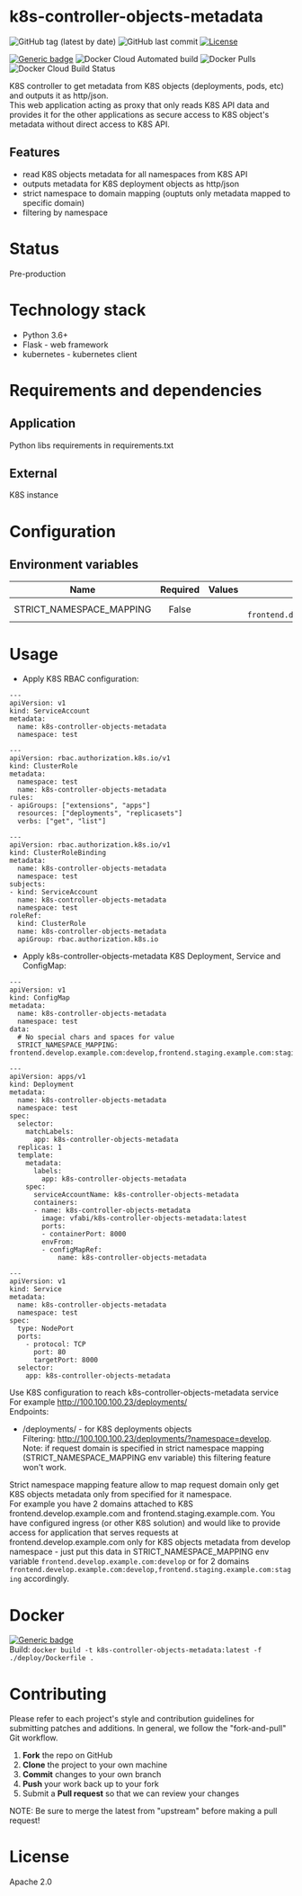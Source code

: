 # k8s-controller-objects-metadata
![GitHub tag (latest by date)](https://img.shields.io/github/v/tag/vfabi/k8s-controller-objects-metadata)
![GitHub last commit](https://img.shields.io/github/last-commit/vfabi/k8s-controller-objects-metadata)
[![License](https://img.shields.io/badge/License-Apache%202.0-blue.svg)](https://opensource.org/licenses/Apache-2.0)

[![Generic badge](https://img.shields.io/badge/hub.docker.com-vfabi/k8s_controller_objects_metadata-<>.svg)](https://hub.docker.com/repository/docker/vfabi/k8s-controller-objects-metadata)
![Docker Cloud Automated build](https://img.shields.io/docker/cloud/automated/vfabi/k8s-controller-objects-metadata)
![Docker Pulls](https://img.shields.io/docker/pulls/vfabi/k8s-controller-objects-metadata)
![Docker Cloud Build Status](https://img.shields.io/docker/cloud/build/vfabi/k8s-controller-objects-metadata)

K8S controller to get metadata from K8S objects (deployments, pods, etc) and outputs it as http/json.  
This web application acting as proxy that only reads K8S API data and provides it for the other applications as secure access to K8S object's metadata without direct access to K8S API.

## Features
- read K8S objects metadata for all namespaces from K8S API
- outputs metadata for K8S deployment objects as http/json
- strict namespace to domain mapping (ouptuts only metadata mapped to specific domain)
- filtering by namespace


# Status
Pre-production


# Technology stack
- Python 3.6+
- Flask - web framework
- kubernetes - kubernetes client


# Requirements and dependencies
## Application
Python libs requirements in requirements.txt

## External
K8S instance


# Configuration
## Environment variables
| Name | Required | Values | Description |
|----------|:-------------:|------:|------:|
|STRICT_NAMESPACE_MAPPING|False||strict namespace to domain mapping, example: `frontend.develop.example.com:develop,frontend.staging.example.com:staging`|


# Usage
- Apply K8S RBAC configuration:
```
---
apiVersion: v1
kind: ServiceAccount
metadata:
  name: k8s-controller-objects-metadata
  namespace: test

---
apiVersion: rbac.authorization.k8s.io/v1
kind: ClusterRole
metadata:
  namespace: test
  name: k8s-controller-objects-metadata
rules:
- apiGroups: ["extensions", "apps"]
  resources: ["deployments", "replicasets"]
  verbs: ["get", "list"]

---
apiVersion: rbac.authorization.k8s.io/v1
kind: ClusterRoleBinding
metadata:
  name: k8s-controller-objects-metadata
  namespace: test
subjects:
- kind: ServiceAccount
  name: k8s-controller-objects-metadata
  namespace: test
roleRef:
  kind: ClusterRole
  name: k8s-controller-objects-metadata
  apiGroup: rbac.authorization.k8s.io
```
- Apply k8s-controller-objects-metadata K8S Deployment, Service and ConfigMap:
```
---
apiVersion: v1
kind: ConfigMap
metadata:
  name: k8s-controller-objects-metadata
  namespace: test
data:
  # No special chars and spaces for value
  STRICT_NAMESPACE_MAPPING: frontend.develop.example.com:develop,frontend.staging.example.com:staging

---
apiVersion: apps/v1
kind: Deployment
metadata:
  name: k8s-controller-objects-metadata
  namespace: test
spec:
  selector:
    matchLabels:
      app: k8s-controller-objects-metadata
  replicas: 1
  template:
    metadata:
      labels:
        app: k8s-controller-objects-metadata
    spec:
      serviceAccountName: k8s-controller-objects-metadata
      containers:
      - name: k8s-controller-objects-metadata
        image: vfabi/k8s-controller-objects-metadata:latest
        ports:
        - containerPort: 8000
        envFrom:
        - configMapRef:
            name: k8s-controller-objects-metadata

---
apiVersion: v1
kind: Service
metadata:
  name: k8s-controller-objects-metadata
  namespace: test
spec:
  type: NodePort
  ports:
    - protocol: TCP
      port: 80
      targetPort: 8000
  selector:
    app: k8s-controller-objects-metadata
```

Use K8S configuration to reach k8s-controller-objects-metadata service  
For example http://100.100.100.23/deployments/  
Endpoints:
  - /deployments/ - for K8S deployments objects  
  Filtering: http://100.100.100.23/deployments/?namespace=develop.  
  Note: if request domain is specified in strict namespace mapping (STRICT_NAMESPACE_MAPPING env variable) this filtering feature won't work.  

Strict namespace mapping feature allow to map request domain only get K8S objects metadata only from specified for it namespace.  
For example you have 2 domains attached to K8S frontend.develop.example.com and frontend.staging.example.com. You have configured ingress (or other K8S solution) and would like to provide access for application that serves requests at frontend.develop.example.com only for K8S objects metadata from develop namespace - just put this data in STRICT_NAMESPACE_MAPPING env variable `frontend.develop.example.com:develop` or for 2 domains `frontend.develop.example.com:develop,frontend.staging.example.com:staging` accordingly.


# Docker
[![Generic badge](https://img.shields.io/badge/hub.docker.com-vfabi/k8s_controller_objects_metadata-<>.svg)](https://hub.docker.com/repository/docker/vfabi/k8s-controller-objects-metadata)  
Build: `docker build -t k8s-controller-objects-metadata:latest -f ./deploy/Dockerfile .`


# Contributing
Please refer to each project's style and contribution guidelines for submitting patches and additions. In general, we follow the "fork-and-pull" Git workflow.

 1. **Fork** the repo on GitHub
 2. **Clone** the project to your own machine
 3. **Commit** changes to your own branch
 4. **Push** your work back up to your fork
 5. Submit a **Pull request** so that we can review your changes

NOTE: Be sure to merge the latest from "upstream" before making a pull request!


# License
Apache 2.0